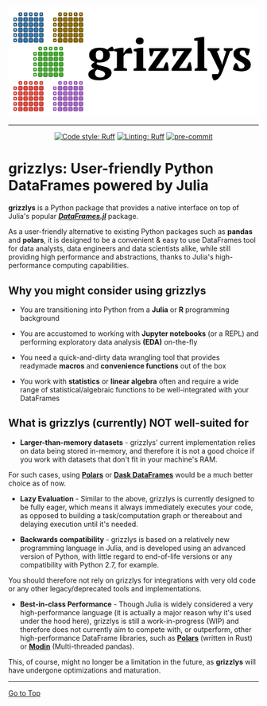 ![grizzlys](https://github.com/hadarsharon/grizzlys/blob/main/docs/logos/grizzlys-logo-cubes-with-text.png?raw=true "grizzlys")

<hr>

<div style="text-align: center;">

[![Code style: Ruff](https://img.shields.io/endpoint?url=https://raw.githubusercontent.com/charliermarsh/ruff/main/assets/badge/v2.json&label=Formatter)](https://github.com/charliermarsh/ruff)
[![Linting: Ruff](https://img.shields.io/endpoint?url=https://raw.githubusercontent.com/charliermarsh/ruff/main/assets/badge/v2.json&label=Linter)](https://github.com/charliermarsh/ruff)
[![pre-commit](https://img.shields.io/badge/pre--commit-enabled-brightgreen?logo=pre-commit)](https://github.com/pre-commit/pre-commit)

</div>

# grizzlys: User-friendly Python DataFrames powered by Julia

**grizzlys** is a Python package that provides a native interface on top of Julia's popular
[___DataFrames.jl___](https://github.com/JuliaData/DataFrames.jl) package.

As a user-friendly alternative to existing Python packages such as __pandas__ and __polars__, it is designed to be a
convenient & easy to use DataFrames tool for data analysts, data engineers and data scientists alike, while still
providing high performance and abstractions, thanks to Julia's high-performance computing capabilities.

## Why you might consider using grizzlys

* You are transitioning into Python from a **Julia** or **R** programming background

* You are accustomed to working with **Jupyter notebooks** (or a REPL) and performing exploratory data
analysis **(EDA)** on-the-fly

* You need a quick-and-dirty data wrangling tool that provides readymade **macros** and **convenience
functions** out of the box

* You work with **statistics** or **linear algebra** often and require a wide range of
statistical/algebraic functions to be well-integrated with your DataFrames

## What is grizzlys (currently) NOT well-suited for

* __Larger-than-memory datasets__ - grizzlys' current implementation relies on data being stored in-memory, and therefore
it is not a good choice if you work with datasets that don't fit in your machine's RAM.

For such cases, using [__Polars__](https://github.com/pola-rs/polars) or
[__Dask DataFrames__](https://docs.dask.org/en/stable/dataframe.html) would be a much better choice as of now.

* __Lazy Evaluation__ - Similar to the above, grizzlys is currently designed to be fully eager, which means it always
immediately executes your code, as opposed to building a task/computation graph or thereabout and delaying execution
until it's needed.

* __Backwards compatibility__ - grizzlys is based on a relatively new programming language in Julia, and is developed
using an advanced version of Python, with little regard to end-of-life versions or any compatibility with Python 2.7,
for example.

You should therefore not rely on grizzlys for integrations with very old code or any other legacy/deprecated tools and
implementations.

* __Best-in-class Performance__ - Though Julia is widely considered a very high-performance language (it is actually a
major reason why it's used under the hood here), grizzlys is still a work-in-progress (WIP) and therefore does not
currently aim to compete with, or outperform, other high-performance DataFrame libraries, such as
[__Polars__](https://github.com/pola-rs/polars) (written in Rust) or
[__Modin__](https://github.com/modin-project/modin) (Multi-threaded pandas).

This, of course, might no longer be a limitation in the future, as __grizzlys__ will have undergone optimizations and
maturation.

<hr>

[Go to Top](#grizzlys-user-friendly-python-dataframes-powered-by-julia)
